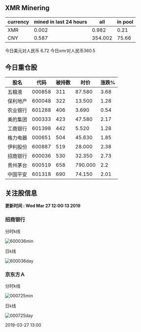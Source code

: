 ## XMR Minering

|currency|mined in last 24 hours|all|in pool|
|---|---|---|---|
|XMR|0.002|0.982|0.21|
|CNY|0.587|354.002|75.66|

今日美元对人民币 6.72	今日xmr对人民币360.5


## 今日重仓股 

|股名|代码|被持数|时价|涨跌%|
|---|---|---|---|---|
|五粮液|000858|311|87.580|3.68|
|保利地产|600048|322|13.500|1.28|
|农业银行|601288|406|3.690|0.54|
|美的集团|000333|423|47.580|2.17|
|工商银行|601398|442|5.520|1.28|
|格力电器|000651|504|45.630|1.85|
|伊利股份|600887|519|28.000|2.38|
|招商银行|600036|530|32.350|2.73|
|贵州茅台|600519|658|790.000|2.2|
|中国平安|601318|690|74.150|2.01|

## 关注股信息
**更新时间 : Wed Mar 27 12:00:13 2019**
### 招商银行 
分时k线

![600036min](http://image.sinajs.cn/newchart/min/n/sh600036.gif)

日k线

![600036day](http://image.sinajs.cn/newchart/daily/n/sh600036.gif)

### 京东方Ａ 
分时k线

![000725min](http://image.sinajs.cn/newchart/min/n/sz000725.gif)

日k线

![000725day](http://image.sinajs.cn/newchart/daily/n/sz000725.gif)

2019-03-27 13:00